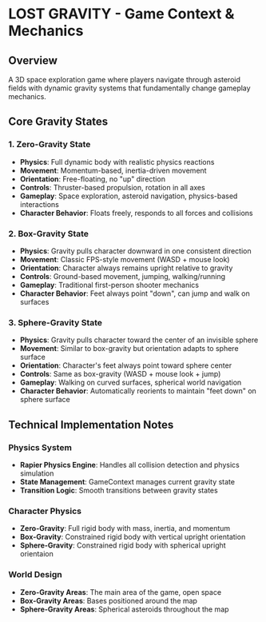# LOST GRAVITY - Game Context & Mechanics

## Overview
A 3D space exploration game where players navigate through asteroid fields with dynamic gravity systems that fundamentally change gameplay mechanics.

## Core Gravity States

### 1. Zero-Gravity State
- **Physics**: Full dynamic body with realistic physics reactions
- **Movement**: Momentum-based, inertia-driven movement
- **Orientation**: Free-floating, no "up" direction
- **Controls**: Thruster-based propulsion, rotation in all axes
- **Gameplay**: Space exploration, asteroid navigation, physics-based interactions
- **Character Behavior**: Floats freely, responds to all forces and collisions

### 2. Box-Gravity State
- **Physics**: Gravity pulls character downward in one consistent direction
- **Movement**: Classic FPS-style movement (WASD + mouse look)
- **Orientation**: Character always remains upright relative to gravity
- **Controls**: Ground-based movement, jumping, walking/running
- **Gameplay**: Traditional first-person shooter mechanics
- **Character Behavior**: Feet always point "down", can jump and walk on surfaces

### 3. Sphere-Gravity State
- **Physics**: Gravity pulls character toward the center of an invisible sphere
- **Movement**: Similar to box-gravity but orientation adapts to sphere surface
- **Orientation**: Character's feet always point toward sphere center
- **Controls**: Same as box-gravity (WASD + mouse look + jump)
- **Gameplay**: Walking on curved surfaces, spherical world navigation
- **Character Behavior**: Automatically reorients to maintain "feet down" on sphere surface

## Technical Implementation Notes

### Physics System
- **Rapier Physics Engine**: Handles all collision detection and physics simulation
- **State Management**: GameContext manages current gravity state
- **Transition Logic**: Smooth transitions between gravity states

### Character Physics
- **Zero-Gravity**: Full rigid body with mass, inertia, and momentum
- **Box-Gravity**: Constrained rigid body with vertical upright orientation
- **Sphere-Gravity**: Constrained rigid body with spherical upright orientaion

### World Design
- **Zero-Gravity Areas**: The main area of the game, open space
- **Box-Gravity Areas**: Bases positioned around the map
- **Sphere-Gravity Areas**: Spherical asteroids throughout the map
